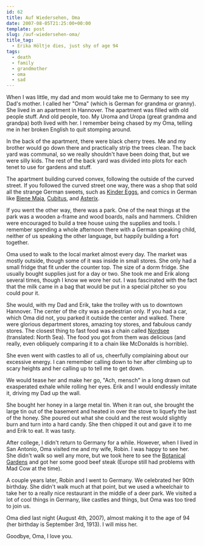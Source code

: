 ```yaml
---
id: 62
title: Auf Wiedersehen, Oma
date: 2007-08-05T21:25:00+00:00
template: post
slug: /auf-wiedersehen-oma/
title_tag:
  - Erika Höltje dies, just shy of age 94
tags:
  - death
  - family
  - grandmother
  - oma
  - sad
---
```


When I was little, my dad and mom would take me to Germany to see my Dad's
mother. I called her "Oma" (which is German for grandma or granny). She lived
in an apartment in Hannover. The apartment was filled with old people stuff.
And old people, too. My Uroma and Uropa (great grandma and grandpa) both lived
with her. I remember being chased by my Oma, telling me in her broken English
to quit stomping around.

In the back of the apartment, there were black cherry trees. Me and my brother
would go down there and practically strip the trees clean. The back yard was
communal, so we really shouldn't have been doing that, but we were silly kids.
The rest of the back yard was divided into plots for each tenet to use for
gardens and stuff.

The apartment building curved convex, following the outside of the curved
street. If you followed the curved street one way, there was a shop that sold
all the strange German sweets, such as
<a href="http://en.wikipedia.org/wiki/Kinder_Surprise">Kinder Eggs</a>, and
comics in German like
<a href="http://en.wikipedia.org/wiki/Maya_the_Bee">Biene Maja</a>,
<a href="http://en.wikipedia.org/wiki/Cubitus">Cubitus</a>, and
<a href="http://en.wikipedia.org/wiki/Asterix">Asterix</a>.

If you went the other way, there was a park. One of the neat things at the
park was a wooden a-frame and wood boards, nails and hammers. Children were
encouraged to build a tree house using the supplies and tools. I remember
spending a whole afternoon there with a German speaking child, neither of us
speaking the other language, but happily building a fort together.

Oma used to walk to the local market almost every day. The market was mostly
outside, though some of it was inside in small stores. She only had a small
fridge that fit under the counter top. The size of a dorm fridge. She usually
bought supplies just for a day or two. She took me and Erik along several
times, though I know we wore her out. I was fascinated with the fact that the
milk came in a bag that would be put in a special pitcher so you could pour
it.

She would, with my Dad and Erik, take the trolley with us to downtown
Hannover. The center of the city was a pedestrian only. If you had a car,
which Oma did not, you parked it outside the center and walked. There were
glorious department stores, amazing toy stores, and fabulous candy stores. The
closest thing to fast food was a chain called
<a href="http://www.nordsee.com/">Nordsee</a> (translated: North Sea). The
food you got from them was delicious (and really, even obliquely comparing it
to a chain like McDonalds is horrible).

She even went with castles to all of us, cheerfully complaining about our
excessive energy. I can remember calling down to her after climbing up to
scary heights and her calling up to tell me to get down.

We would tease her and make her go, "Ach, mensch" in a long drawn out
exasperated exhale while rolling her eyes. Erik and I would endlessly imitate
it, driving my Dad up the wall.

She bought her honey in a large metal tin. When it ran out, she brought the
large tin out of the basement and heated in over the stove to liquefy the last
of the honey. She poured out what she could and the rest would slightly burn
and turn into a hard candy. She then chipped it out and gave it to me and Erik
to eat. It was tasty.

After college, I didn't return to Germany for a while. However, when I lived
in San Antonio, Oma visited me and my wife, Robin. I was happy to see her. She
didn't walk so well any more, but we took here to see the
<a href="http://www.sabot.org/">Botanical Gardens</a> and got her some good
beef steak (Europe still had problems with Mad Cow at the time).

A couple years later, Robin and I went to Germany. We celebrated her 90th
birthday. She didn't walk much at that point, but we used a wheelchair to take
her to a really nice restaurant in the middle of a deer park. We visited a lot
of cool things in Germany, like castles and things, but Oma was too tired to
join us.

Oma died last night (August 4th, 2007), almost making it to the age of 94 (her
birthday is September 3rd, 1913). I will miss her.

Goodbye, Oma, I love you.
